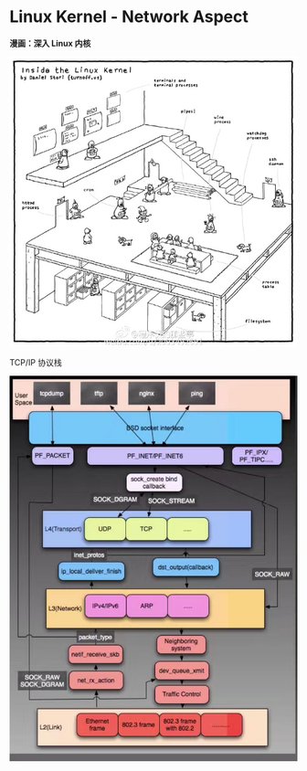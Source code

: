 # Linux Kernel - Network Aspect

**漫画：深入 Linux 内核**

<img src="/assets/7cc829d3gw1f92ipqgjjxj21kw1lbdxf.jpg" width="700"/>

TCP/IP 协议栈

![](/assets/1.pic_hd.jpg )







